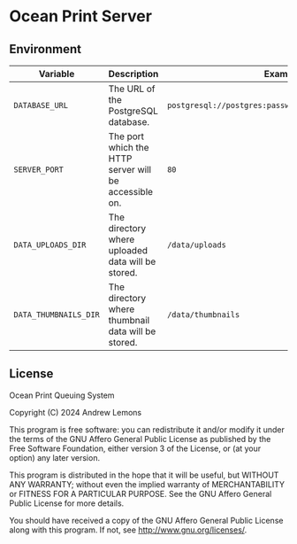 # Ocean Print Server

## Environment

| Variable              | Description                                           | Example                                               |
| --------------------- | ----------------------------------------------------- | ----------------------------------------------------- |
| `DATABASE_URL`        | The URL of the PostgreSQL database.                   | `postgresql://postgres:password@localhost:5432/ocean` |
| `SERVER_PORT`         | The port which the HTTP server will be accessible on. | `80`                                                  |
| `DATA_UPLOADS_DIR`    | The directory where uploaded data will be stored.     | `/data/uploads`                                       |
| `DATA_THUMBNAILS_DIR` | The directory where thumbnail data will be stored.    | `/data/thumbnails`                                    |

## License

Ocean Print Queuing System

Copyright (C) 2024 Andrew Lemons

This program is free software: you can redistribute it and/or modify
it under the terms of the GNU Affero General Public License as published by
the Free Software Foundation, either version 3 of the License, or
(at your option) any later version.

This program is distributed in the hope that it will be useful,
but WITHOUT ANY WARRANTY; without even the implied warranty of
MERCHANTABILITY or FITNESS FOR A PARTICULAR PURPOSE. See the
GNU Affero General Public License for more details.

You should have received a copy of the GNU Affero General Public License
along with this program. If not, see <http://www.gnu.org/licenses/>.
